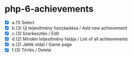 # php-6-achievements

- [X] a.(1) Select
- [X] b.(3) Új teljesítmény hozzáadása / Add new achievement
- [X] c.(3) Szerkesztés / Edit
- [X] d.(2) Minden teljesítmény listája / List of all achievements
- [X] e.(2) Játék oldal / Game page
- [X] f.(3) Törlés / Delete